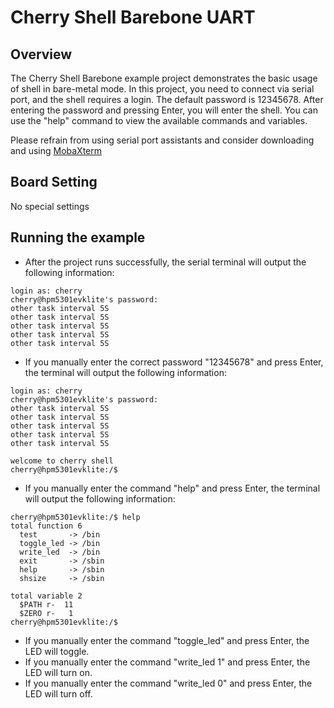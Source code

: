 # Cherry Shell Barebone UART

## Overview

The Cherry Shell Barebone example project demonstrates the basic usage of shell in bare-metal mode. In this project, you need to connect via serial port, and the shell requires a login. The default password is 12345678. After entering the password and pressing Enter, you will enter the shell. You can use the "help" command to view the available commands and variables.

Please refrain from using serial port assistants and consider downloading and using [MobaXterm](https://mobaxterm.mobatek.net/download.html)

## Board Setting

No special settings

## Running the example

- After the project runs successfully, the serial terminal will output the following information:

```console
login as: cherry
cherry@hpm5301evklite's password:
other task interval 5S
other task interval 5S
other task interval 5S
other task interval 5S
other task interval 5S

```

- If you manually enter the correct password "12345678" and press Enter, the terminal will output the following information:

```console
login as: cherry
cherry@hpm5301evklite's password:
other task interval 5S
other task interval 5S
other task interval 5S
other task interval 5S
other task interval 5S

welcome to cherry shell
cherry@hpm5301evklite:/$
```

- If you manually enter the command "help" and press Enter, the terminal will output the following information:

```console
cherry@hpm5301evklite:/$ help
total function 6
  test       -> /bin
  toggle_led -> /bin
  write_led  -> /bin
  exit       -> /sbin
  help       -> /sbin
  shsize     -> /sbin

total variable 2
  $PATH r-  11
  $ZERO r-   1
cherry@hpm5301evklite:/$
```

- If you manually enter the command "toggle_led" and press Enter, the LED will toggle.
- If you manually enter the command "write_led 1" and press Enter, the LED will turn on.
- If you manually enter the command "write_led 0" and press Enter, the LED will turn off.
